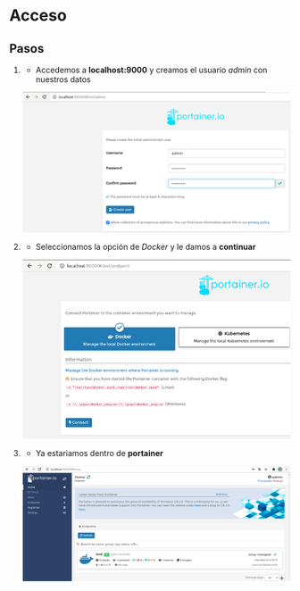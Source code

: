 # Acceso


## Pasos
1.  - Accedemos a **localhost:9000** y creamos el usuario *admin* con nuestros datos
	
     ![Acceso 1](https://github.com/jesusromero92/docker-portainer/blob/main/Fotos/acceso1.png)

2.  - Seleccionamos la opción de *Docker* y le damos a **continuar**

     ![Acceso 2](https://github.com/jesusromero92/docker-portainer/blob/main/Fotos/acceso2.png)

3.  - Ya estariamos dentro de **portainer**

     ![Acceso 3](https://github.com/jesusromero92/docker-portainer/blob/main/Fotos/acceso3.png)

